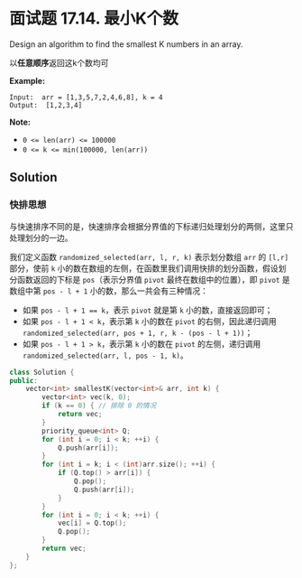 # 面试题 17.14. 最小K个数

Design an algorithm to find the smallest K numbers in an array.

以**任意顺序**返回这k个数均可

**Example:**

```
Input:  arr = [1,3,5,7,2,4,6,8], k = 4
Output:  [1,2,3,4]
```

**Note:**

- `0 <= len(arr) <= 100000`
- `0 <= k <= min(100000, len(arr))`

## Solution

### 快排思想

与快速排序不同的是，快速排序会根据分界值的下标递归处理划分的两侧，这里只处理划分的一边。

我们定义函数 `randomized_selected(arr, l, r, k)` 表示划分数组 `arr` 的 `[l,r]` 部分，使前 `k` 小的数在数组的左侧，在函数里我们调用快排的划分函数，假设划分函数返回的下标是 `pos`（表示分界值 `pivot` 最终在数组中的位置），即 `pivot` 是数组中第 `pos - l + 1` 小的数，那么一共会有三种情况：

- 如果 `pos - l + 1 == k`，表示 `pivot` 就是第 `k` 小的数，直接返回即可；
- 如果 `pos - l + 1 < k`，表示第 `k` 小的数在 `pivot` 的右侧，因此递归调用 `randomized_selected(arr, pos + 1, r, k - (pos - l + 1))`；
- 如果 `pos - l + 1 > k`，表示第 `k` 小的数在 `pivot` 的左侧，递归调用 `randomized_selected(arr, l, pos - 1, k)`。


```c++
class Solution {
public:
    vector<int> smallestK(vector<int>& arr, int k) {
        vector<int> vec(k, 0);
        if (k == 0) { // 排除 0 的情况
            return vec;
        }
        priority_queue<int> Q;
        for (int i = 0; i < k; ++i) {
            Q.push(arr[i]);
        }
        for (int i = k; i < (int)arr.size(); ++i) {
            if (Q.top() > arr[i]) {
                Q.pop();
                Q.push(arr[i]);
            }
        }
        for (int i = 0; i < k; ++i) {
            vec[i] = Q.top();
            Q.pop();
        }
        return vec;
    }
};
```

